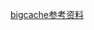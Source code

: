 [bigcache参考资料]("https://mp.weixin.qq.com/s?__biz=MzAxMTA4Njc0OQ==&mid=2651437842&idx=1&sn=d90bb483616ef8823dfd9b3ad298cc38&chksm=80bb65e0b7ccecf682d872fe68ceeb97b5c2351e3bf0d447342614803176b9179149670b62fa&mpshare=1&scene=1&srcid=&sharer_sharetime=1574236009082&sharer_shareid=26f90233aaca457c116a35751fe88b75&pass_ticket=p%2FXhmscB7gEnuX%2BfIzR5LmAau%2F1AzgMXpbT7xXo145nbrvK9BZc5HxMYmEx0kdoG#rd")